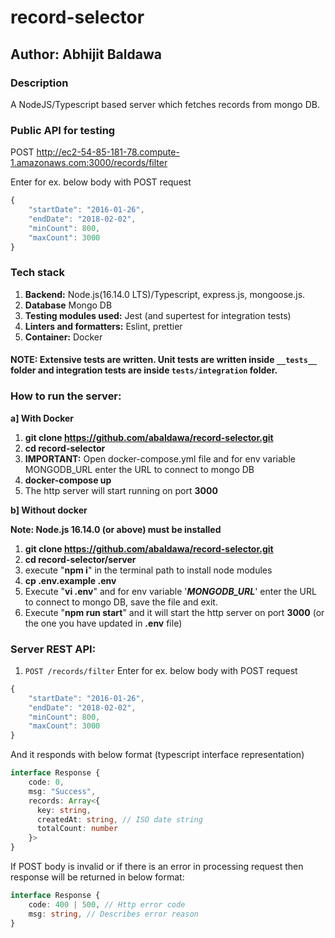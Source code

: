 # record-selector
## Author: Abhijit Baldawa

### Description
A NodeJS/Typescript based server which fetches records from mongo DB.

### Public API for testing
POST http://ec2-54-85-181-78.compute-1.amazonaws.com:3000/records/filter

Enter for ex. below body with POST request
```typescript
{
    "startDate": "2016-01-26",
    "endDate": "2018-02-02",
    "minCount": 800,
    "maxCount": 3000
}
```

### Tech stack
1. **Backend:** Node.js(16.14.0 LTS)/Typescript, express.js, mongoose.js.
2. **Database** Mongo DB
3. **Testing modules used:** Jest (and supertest for integration tests)
4. **Linters and formatters:** Eslint, prettier
5. **Container:** Docker

#### NOTE: Extensive tests are written. Unit tests are written inside `__tests__` folder and integration tests are inside ``tests/integration`` folder.

### How to run the server:
**a] With Docker**
1. **git clone https://github.com/abaldawa/record-selector.git**
2. **cd record-selector**
3. **IMPORTANT:** Open docker-compose.yml file and for env variable MONGODB_URL enter the URL to connect to mongo DB
4. **docker-compose up**
5. The http server will start running on port **3000**

**b] Without docker**

**Note: Node.js 16.14.0 (or above) must be installed**
1. **git clone https://github.com/abaldawa/record-selector.git**
2. **cd record-selector/server**
3. execute "**npm i**" in the terminal path to install node modules
4. **cp .env.example .env**
5. Execute "**vi .env**" and for env variable '***MONGODB_URL***' enter the URL to connect to mongo DB, save the file and exit.
6. Execute "**npm run start**" and it will start the http server on port **3000** (or the one you have updated in **.env** file)

### Server REST API:
1. `POST /records/filter`
Enter for ex. below body with POST request
```typescript
{
    "startDate": "2016-01-26",
    "endDate": "2018-02-02",
    "minCount": 800,
    "maxCount": 3000
}
```
And it responds with below format (typescript interface representation)
```typescript
interface Response {
    code: 0,
    msg: "Success",
    records: Array<{
      key: string,
      createdAt: string, // ISO date string
      totalCount: number
    }>
}
```
If POST body is invalid or if there is an error in processing request then response will be returned in below format:
```typescript
interface Response {
    code: 400 | 500, // Http error code
    msg: string, // Describes error reason
}
```
